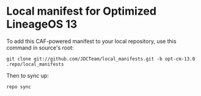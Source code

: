 Local manifest for Optimized LineageOS 13
==============

To add this CAF-powered manifest to your local repository, use this command in source's root:

    git clone git://github.com/JDCTeam/local_manifests.git -b opt-cm-13.0 .repo/local_manifests
    

Then to sync up:

    repo sync

